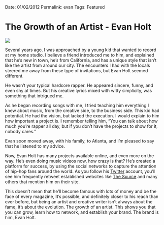 Date: 01/02/2012
Permalink: evan
Tags: Featured

# The Growth of an Artist - Evan Holt

![](https://31.media.tumblr.com/ba7b11dcdbbc47edf2ee18fda84bf4f5/tumblr_inline_myuhltn0be1qzvzu6.jpg)

Several years ago, I was approached by a young kid that wanted to record at my home studio. I believe a friend introduced me to him, and explained that he’s new in town, he’s from California, and has a unique style that isn’t like the artist from around our city. The encounters I had with the locals steered me away from these type of invitations, but Evan Holt seemed different.  

He wasn’t your typical hardcore rapper. He appeared sincere, funny, and even shy at times. But his creative lyrics mixed with witty simplicity, was something that intrigued me. 

As he began recording songs with me, I tried teaching him everything I knew about music, from the creative side, to the business side. This kid had potential. He had the vision, but lacked the execution. I would explain to him how important a project is. I remember telling him, “You can talk about how much you’re rapper all day, but if you don’t have the projects to show for it, nobody cares.”

Evan soon moved away, with his family, to Atlanta, and I’m pleased to say that he listened to my advice.

Now, Evan Holt has many projects available online, and even more on the way. He’s even doing music videos now, how crazy is that? He’s created a platform for success, by using the social networks to capture the attention of hip-hop fans around the world. As you follow his [Twitter](http://twitter.com/ev4nholt) account, you’ll see him frequently retweet established websites like [The Source](http://www.thesource.com/articles/215466/EP:-ev4n-holt---x.-Evan-Holt/) and many others that mention him on their site. 

This doesn’t mean that he’ll become famous with lots of money and be the face of every magazine, It’s possible, and definitely closer to his reach than ever before, but being an artist and creative writer isn’t always about the fame, it’s about the evolution. The growth of an artist. This shows you that you can grow, learn how to network, and establish your brand. The brand is him, Evan Holt.

